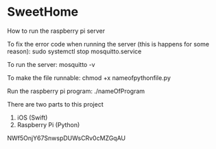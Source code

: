 # SweetHome

How to run the raspberry pi server

To fix the error code when running the server (this is happens for some reason):
sudo systemctl stop mosquitto.service

To run the server:
mosquitto -v

To make the file runnable:
chmod +x nameofpythonfile.py

Run the raspberry pi program:
./nameOfProgram

There are two parts to this project
1. iOS (Swift)
2. Raspberry Pi (Python)

NWf5OnjY67SnwspDUWsCRv0cMZGqAU
